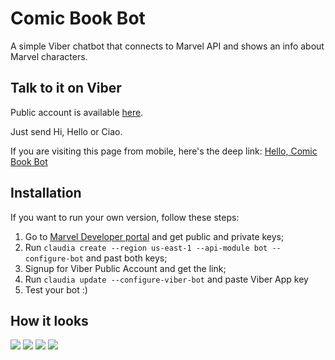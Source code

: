 # Comic Book Bot

A simple Viber chatbot that connects to Marvel API and shows an info about Marvel characters.

## Talk to it on Viber

Public account is available [here](http://www.viber.com/comicbookbot).

Just send Hi, Hello or Ciao.

If you are visiting this page from mobile, here's the deep link: [Hello, Comic Book Bot](viber://pa?chatURI=comicbookbot&text=hello)

## Installation

If you want to run your own version, follow these steps:

1. Go to [Marvel Developer portal](https://developer.marvel.com) and get public and private keys;
2. Run `claudia create --region us-east-1 --api-module bot --configure-bot` and past both keys;
3. Signup for Viber Public Account and get the link;
4. Run `claudia update --configure-viber-bot` and paste Viber App key
5. Test your bot :)

## How it looks

![](assets/01.jpg)
![](assets/02.jpg)
![](assets/03.jpg)
![](assets/04.jpg)

## 